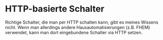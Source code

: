 # HTTP-basierte Schalter

Richtige Schalter, die man per HTTP schalten kann, gibt es meines Wissens nicht. Wenn man allerdings andere Hausautomatisierungen (z.B. FHEM) verwendet, kann man dort eingebundene Schalter via HTTP setzen.
